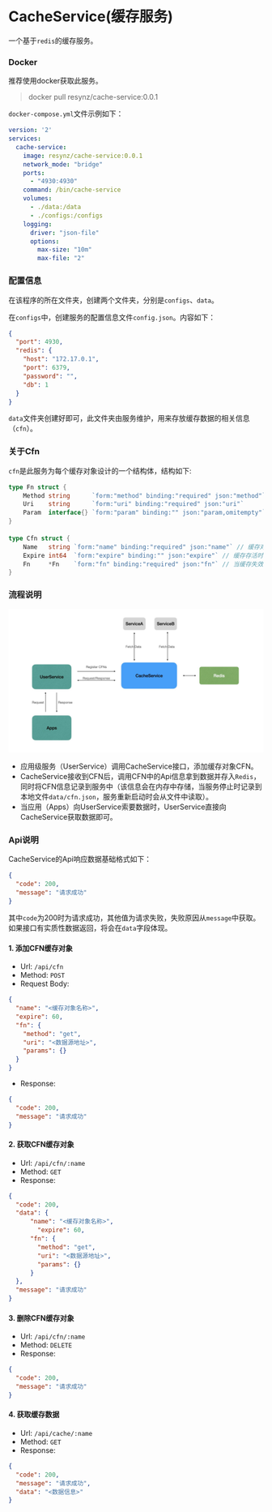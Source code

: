 # CacheService(缓存服务)

一个基于`redis`的缓存服务。

### Docker

推荐使用docker获取此服务。

> docker pull resynz/cache-service:0.0.1

`docker-compose.yml`文件示例如下：

```yaml
version: '2'
services:
  cache-service:
    image: resynz/cache-service:0.0.1
    network_mode: "bridge"
    ports:
      - "4930:4930"
    command: /bin/cache-service
    volumes:
      - ./data:/data
      - ./configs:/configs
    logging:
      driver: "json-file"
      options:
        max-size: "10m"
        max-file: "2"
```

### 配置信息

在该程序的所在文件夹，创建两个文件夹，分别是`configs`、`data`。

在`configs`中，创建服务的配置信息文件`config.json`。内容如下：

```json
{
  "port": 4930,
  "redis": {
    "host": "172.17.0.1",
    "port": 6379,
    "password": "",
    "db": 1
  }
}
```

`data`文件夹创建好即可，此文件夹由服务维护，用来存放缓存数据的相关信息（`cfn`）。



### 关于Cfn

`cfn`是此服务为每个缓存对象设计的一个结构体，结构如下:

```go
type Fn struct {
	Method string      `form:"method" binding:"required" json:"method"`
	Uri    string      `form:"uri" binding:"required" json:"uri"`
	Param  interface{} `form:"param" binding:"" json:"param,omitempty"`
}

type Cfn struct {
	Name   string `form:"name" binding:"required" json:"name"` // 缓存对象名称
	Expire int64  `form:"expire" binding:"" json:"expire"` // 缓存存活时间 单位 秒
	Fn     *Fn    `form:"fn" binding:"required" json:"fn"` // 当缓存失效时，需要获取缓存数据的地址
}
```

### 流程说明

![流程](./CacheService.001.jpeg)

* 应用级服务（UserService）调用CacheService接口，添加缓存对象CFN。
* CacheService接收到CFN后，调用CFN中的Api信息拿到数据并存入`Redis`，同时将CFN信息记录到服务中（该信息会在内存中存储，当服务停止时记录到本地文件`data/cfn.json`，服务重新启动时会从文件中读取）。
* 当应用（Apps）向UserService索要数据时，UserService直接向CacheService获取数据即可。



### Api说明

CacheService的Api响应数据基础格式如下：

```json
{
  "code": 200,
  "message": "请求成功"
}
```

其中`code`为200时为请求成功，其他值为请求失败，失败原因从`message`中获取。如果接口有实质性数据返回，将会在`data`字段体现。

#### 1. 添加CFN缓存对象

* Url: `/api/cfn`
* Method: `POST`
* Request Body:

```json
{
  "name": "<缓存对象名称>",
  "expire": 60,
  "fn": {
    "method": "get",
    "uri": "<数据源地址>",
    "params": {}
  }
}
```

* Response:

```json
{
  "code": 200,
  "message": "请求成功"
}
```

#### 2. 获取CFN缓存对象

* Url: `/api/cfn/:name`
* Method: `GET`
* Response:

```json
{
  "code": 200,
  "data": {
      "name": "<缓存对象名称>",
  		"expire": 60,
      "fn": {
        "method": "get",
        "uri": "<数据源地址>",
        "params": {}
      }
  },
  "message": "请求成功"
}
```

#### 3. 删除CFN缓存对象

* Url: `/api/cfn/:name`
* Method: `DELETE`
* Response:

```json
{
  "code": 200,
  "message": "请求成功"
}
```

#### 4. 获取缓存数据

* Url: `/api/cache/:name`
* Method: `GET`
* Response:

```json
{
  "code": 200,
  "message": "请求成功",
  "data": "<数据信息>"
}
```

